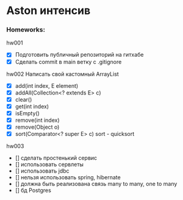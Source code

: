 # Aston интенсив

### Homeworks:
hw001
- [x] Подготовить публичный репозиторий на гитхабе
- [x] Сделать commit в main ветку с .gitignore
 
hw002 Написать свой кастомный ArrayList

- [x] add(int index, E element)
- [x] addAll(Collection<? extends E> c)
- [x] clear()
- [x] get(int index)
- [x] isEmpty()
- [x] remove(int index)
- [x] remove(Object o)
- [x] sort(Comparator<? super E> c) sort - quicksort

hw003
- [] сделать простенький сервис
- [] использовать сервлеты
- [] использовать jdbc
- [] нельзя использовать spring, hibernate
- [] должна быть реализована связь many to many, one to many
- [] бд Postgres